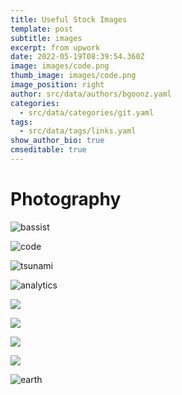 ```yaml
---
title: Useful Stock Images
template: post
subtitle: images
excerpt: from upwork
date: 2022-05-19T08:39:54.360Z
image: images/code.png
thumb_image: images/code.png
image_position: right
author: src/data/authors/bgoonz.yaml
categories:
  - src/data/categories/git.yaml
tags:
  - src/data/tags/links.yaml
show_author_bio: true
cmseditable: true
---
```


# Photography

![bassist](/blog/bassist.gif "bassist gif")



![code](/blog/code.png "code")



![tsunami](/blog/woodcuts_1.jpg "tsunami")

![analytics](/blog/analytics.jpg "analytics")

![](/blog/gradients_3.png)

![](/blog/nasa_space_shuttle_challenger.jpg)

![](/blog/woodcuts_1.jpg)

![](/blog/nasa_earth_grid.jpg)

![earth](/blog/nasa_the_blue_marble-1-.jpg "earth")


